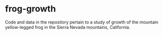 # frog-growth

Code and data in the repository pertain to a study of growth of the mountain yellow-legged frog in the Sierra Nevada mountains, California. 
